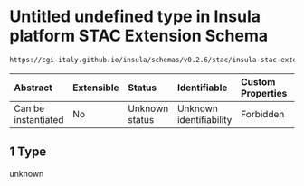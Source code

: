 # Untitled undefined type in Insula platform STAC Extension Schema

```txt
https://cgi-italy.github.io/insula/schemas/v0.2.6/stac/insula-stac-extension.schema.json#/examples/1/insula:metadata/feautreAttributes/2/domain/values/1
```



| Abstract            | Extensible | Status         | Identifiable            | Custom Properties | Additional Properties | Access Restrictions | Defined In                                                                                                   |
| :------------------ | :--------- | :------------- | :---------------------- | :---------------- | :-------------------- | :------------------ | :----------------------------------------------------------------------------------------------------------- |
| Can be instantiated | No         | Unknown status | Unknown identifiability | Forbidden         | Allowed               | none                | [insula-stac-extension.schema.json\*](schemas/stac/insula-stac-extension.schema.json) |

## 1 Type

unknown
